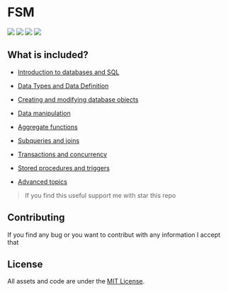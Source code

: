 # FSM

![](https://img.shields.io/bower/l/FSM?color=green) ![](https://img.shields.io/github/commit-activity/t/AmmarAbdelhalem/FSM) ![](https://img.shields.io/github/stars/AmmarAbdelhalem/FSM) ![](https://img.shields.io/github/contributors/AmmarAbdelhalem/FSM)

## What is included?
- [Introduction to databases and SQL](\SQL_MAN\0-IntroductiontodatabasesandSQL.md)

- [Data Types and Data Definition](SQL_MAN\1-DataTypesandDataDefinition.md)

- [Creating and modifying database objects](SQL_MAN\2-Creatingandmodifyingdatabaseobjects.md)

- [Data manipulation](SQL_MAN\3-Datamanipulation.md)

- [Aggregate functions](SQL_MAN\4-Aggregatefunctions.md)

- [Subqueries and joins](SQL_MAN\5-Subqueriesandjoins.md)

- [Transactions and concurrency](SQL_MAN\6-Transactionsandconcurrency.md)

- [Stored procedures and triggers](SQL_MAN\7-Storedproceduresandtriggers.md)

- [Advanced topics](SQL_MAN\8-Advancedtopics.md)

> If you find this useful support me with star this repo

## Contributing

If you find any bug or you want to contribut with any information I accept that

## License

All assets and code are under the [MIT License](https://github.com/AmmarAbdelhalem/FSM/blob/main/LICENSE.md).
